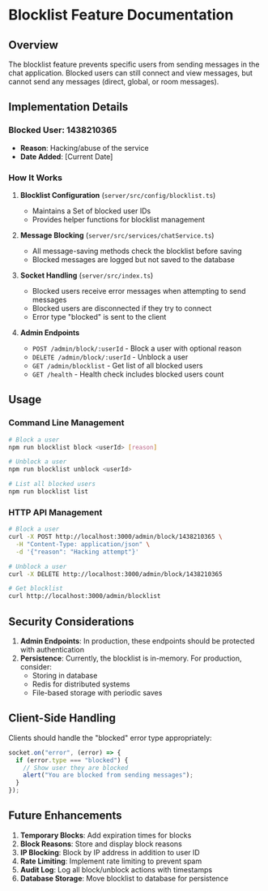 # Blocklist Feature Documentation

## Overview

The blocklist feature prevents specific users from sending messages in the chat application. Blocked users can still connect and view messages, but cannot send any messages (direct, global, or room messages).

## Implementation Details

### Blocked User: 1438210365

- **Reason**: Hacking/abuse of the service
- **Date Added**: [Current Date]

### How It Works

1. **Blocklist Configuration** (`server/src/config/blocklist.ts`)

   - Maintains a Set of blocked user IDs
   - Provides helper functions for blocklist management

2. **Message Blocking** (`server/src/services/chatService.ts`)

   - All message-saving methods check the blocklist before saving
   - Blocked messages are logged but not saved to the database

3. **Socket Handling** (`server/src/index.ts`)

   - Blocked users receive error messages when attempting to send messages
   - Blocked users are disconnected if they try to connect
   - Error type "blocked" is sent to the client

4. **Admin Endpoints**
   - `POST /admin/block/:userId` - Block a user with optional reason
   - `DELETE /admin/block/:userId` - Unblock a user
   - `GET /admin/blocklist` - Get list of all blocked users
   - `GET /health` - Health check includes blocked users count

## Usage

### Command Line Management

```bash
# Block a user
npm run blocklist block <userId> [reason]

# Unblock a user
npm run blocklist unblock <userId>

# List all blocked users
npm run blocklist list
```

### HTTP API Management

```bash
# Block a user
curl -X POST http://localhost:3000/admin/block/1438210365 \
  -H "Content-Type: application/json" \
  -d '{"reason": "Hacking attempt"}'

# Unblock a user
curl -X DELETE http://localhost:3000/admin/block/1438210365

# Get blocklist
curl http://localhost:3000/admin/blocklist
```

## Security Considerations

1. **Admin Endpoints**: In production, these endpoints should be protected with authentication
2. **Persistence**: Currently, the blocklist is in-memory. For production, consider:
   - Storing in database
   - Redis for distributed systems
   - File-based storage with periodic saves

## Client-Side Handling

Clients should handle the "blocked" error type appropriately:

```javascript
socket.on("error", (error) => {
  if (error.type === "blocked") {
    // Show user they are blocked
    alert("You are blocked from sending messages");
  }
});
```

## Future Enhancements

1. **Temporary Blocks**: Add expiration times for blocks
2. **Block Reasons**: Store and display block reasons
3. **IP Blocking**: Block by IP address in addition to user ID
4. **Rate Limiting**: Implement rate limiting to prevent spam
5. **Audit Log**: Log all block/unblock actions with timestamps
6. **Database Storage**: Move blocklist to database for persistence
